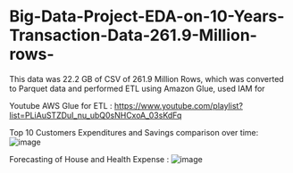 # Big-Data-Project-EDA-on-10-Years-Transaction-Data-261.9-Million-rows-
This data was 22.2 GB of CSV of 261.9 Million Rows, which was converted to Parquet data and performed ETL using Amazon Glue, used IAM for 

Youtube AWS Glue for ETL : https://www.youtube.com/playlist?list=PLiAuSTZDuI_nu_ubQ0sNHCxoA_03sKdFq

Top 10 Customers Expenditures and Savings comparison over time:
![image](https://user-images.githubusercontent.com/114352465/228430057-8ca2e0a2-51c4-4934-b812-b9b0184a19b0.png)


Forecasting of House and Health Expense :
![image](https://user-images.githubusercontent.com/114352465/228429865-30567d55-249a-4077-ab12-c2f1f12a0a61.png)
